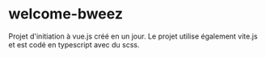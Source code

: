 # welcome-bweez

Projet d'initiation à vue.js créé en un jour.
Le projet utilise également vite.js et est codé en typescript avec du scss.
